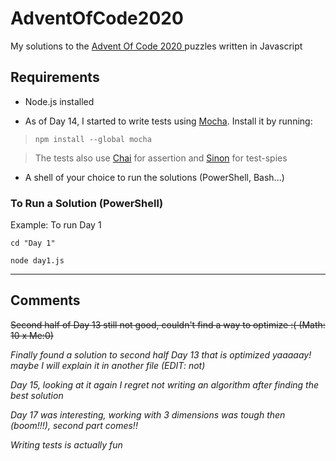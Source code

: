 # AdventOfCode2020

My solutions to the [Advent Of Code 2020 ](https://adventofcode.com/) puzzles written in Javascript

## Requirements

- Node.js installed

- As of Day 14, I started to write tests using [Mocha](https://github.com/mochajs/mocha). Install it by running:

>`npm install --global mocha`

>The tests also use [Chai](https://github.com/chaijs/chai) for assertion and [Sinon](https://github.com/sinonjs/sinon) for test-spies

- A shell of your choice to run the solutions (PowerShell, Bash...)

### To Run a Solution (PowerShell)

Example: To run Day 1

`cd "Day 1"`

`node day1.js`

---
## Comments

~~Second half of Day 13 still not good, couldn't find a way to optimize :( (Math: 10 x Me:0)~~

*Finally found a solution to second half Day 13 that is optimized yaaaaay! maybe I will explain it in another file (EDIT: not)*

*Day 15, looking at it again I regret not writing an algorithm after finding the best solution*

*Day 17 was interesting, working with 3 dimensions was tough then (boom!!!), second part comes!!*

*Writing tests is actually fun*
